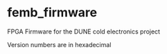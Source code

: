 # femb_firmware

FPGA Firmware for the DUNE cold electronics project

Version numbers are in hexadecimal
